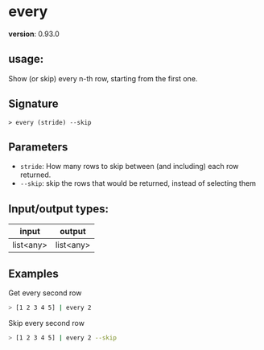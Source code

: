 # every

**version**: 0.93.0

## **usage**:

Show (or skip) every n-th row, starting from the first one.

## Signature

`> every (stride) --skip`

## Parameters

- `stride`: How many rows to skip between (and including) each row returned.
- `--skip`: skip the rows that would be returned, instead of selecting them

## Input/output types:

| input       | output      |
| ----------- | ----------- |
| list\<any\> | list\<any\> |

## Examples

Get every second row

```bash
> [1 2 3 4 5] | every 2
```

Skip every second row

```bash
> [1 2 3 4 5] | every 2 --skip
```
